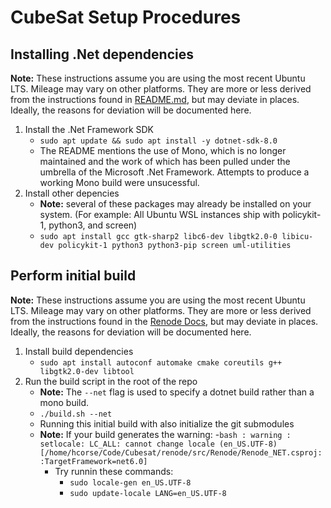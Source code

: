 # CubeSat Setup Procedures

## Installing .Net dependencies
**Note:** These instructions assume you are using the most recent Ubuntu LTS. Mileage may vary on other platforms.
They are more or less derived from the instructions found in [README.md](README.md), but may deviate in places. Ideally, the reasons for deviation will be documented here.

1. Install the .Net Framework SDK
    - `sudo apt update && sudo apt install -y dotnet-sdk-8.0`
    - The README mentions the use of Mono, which is no longer maintained and the work of which has been pulled under the umbrella of the Microsoft .Net Framework. Attempts to produce a working Mono build were unsucessful.
2. Install other depencies
    - **Note:** several of these packages may already be installed on your system. (For example: All Ubuntu WSL instances ship with policykit-1, python3, and screen)
    - `sudo apt install gcc gtk-sharp2 libc6-dev libgtk2.0-0 libicu-dev policykit-1 python3 python3-pip screen uml-utilities`

## Perform initial build
**Note:** These instructions assume you are using the most recent Ubuntu LTS. Mileage may vary on other platforms.
They are more or less derived from the instructions found in the [Renode Docs](https://renode.readthedocs.io/en/latest/advanced/building_from_sources.html), but may deviate in places. Ideally, the reasons for deviation will be documented here.

1. Install build dependencies
    - `sudo apt install autoconf automake cmake coreutils g++ libgtk2.0-dev libtool`
2. Run the build script in the root of the repo
    - **Note:** The `--net` flag is used to specify a dotnet build rather than a mono build.
    - `./build.sh --net`
    - Running this initial build with also initialize the git submodules
    - **Note:** If your build generates the warning:
        -`bash : warning : setlocale: LC_ALL: cannot change locale (en_US.UTF-8) [/home/hcorse/Code/Cubesat/renode/src/Renode/Renode_NET.csproj::TargetFramework=net6.0]`
        - Try runnin these commands:
            - `sudo locale-gen en_US.UTF-8`
            - `sudo update-locale LANG=en_US.UTF-8`
